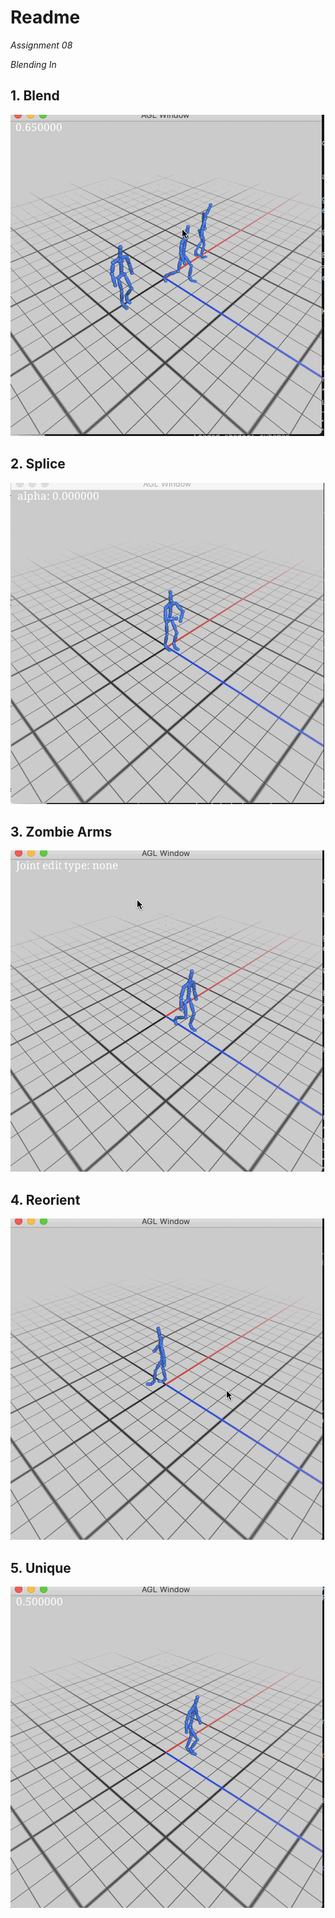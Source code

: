 # Readme

*Assignment 08*

*Blending In*

## 1. Blend

<img src='https://github.com/foqiashahid112/animation-toolkit/blob/main/assignments/a8-blend/blend.gif' title='blend' width='' alt='blend' />

## 2. Splice

<img src='https://github.com/foqiashahid112/animation-toolkit/blob/main/assignments/a8-blend/splice.gif' title='splice' width='' alt='splice' />


## 3. Zombie Arms

<img src='https://github.com/foqiashahid112/animation-toolkit/blob/main/assignments/a8-blend/zombie-arms.gif' title='zombie' width='' alt='zombie' />

## 4. Reorient

<img src='https://github.com/foqiashahid112/animation-toolkit/blob/main/assignments/a8-blend/reorient.gif' title='reorient' width='' alt='reorient' />

## 5. Unique

<img src='https://github.com/foqiashahid112/animation-toolkit/blob/main/assignments/a8-blend/unique.gif' title='unique' width='' alt='unique' />




